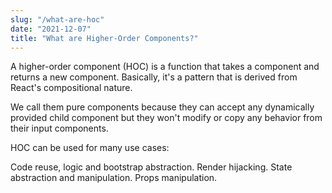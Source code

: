 ```yaml
---
slug: "/what-are-hoc"
date: "2021-12-07"
title: "What are Higher-Order Components?"
---
```

A higher-order component (HOC) is a function that takes a component and returns a new component. Basically, it's a pattern that is derived from React's compositional nature.

We call them pure components because they can accept any dynamically provided child component but they won't modify or copy any behavior from their input components.

HOC can be used for many use cases:

Code reuse, logic and bootstrap abstraction.
Render hijacking.
State abstraction and manipulation.
Props manipulation.